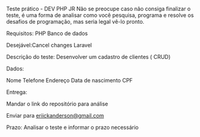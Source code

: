 Teste prático - DEV PHP JR
Não se preocupe caso não consiga finalizar o teste, é uma forma de analisar como você pesquisa, programa e resolve os desafios de programação, mas seria legal vê-lo pronto.

Requisitos:
PHP
Banco de dados

Desejável:Cancel changes
Laravel

Descrição do teste:
Desenvolver um cadastro de clientes ( CRUD)

Dados:

Nome
Telefone
Endereço
Data de nascimento
CPF



Entrega:

Mandar o link do repositório para análise

Enviar para eriickanderson@gmail.com



Prazo: Analisar o teste e informar o prazo necessário
